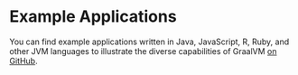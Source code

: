 # Example Applications

You can find example applications written in Java, JavaScript, R, Ruby, and other JVM languages to illustrate the diverse capabilities of GraalVM [on GitHub](https://github.com/graalvm/graalvm-demos).

